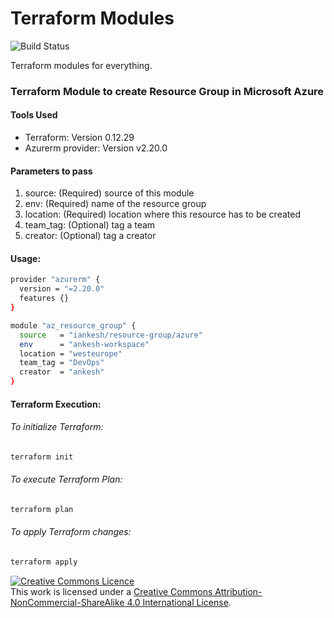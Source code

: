 # Terraform Modules
![Build Status](https://travis-ci.org/joemccann/dillinger.svg?branch=master)

Terraform modules for everything.

### Terraform Module to create Resource Group in Microsoft Azure
#### Tools Used
- Terraform: Version 0.12.29
- Azurerm provider: Version v2.20.0

#### Parameters to pass
1. source:      (Required) source of this module
2. env:         (Required) name of the resource group
3. location:    (Required) location where this resource has to be created
4. team_tag:    (Optional) tag a team
5. creator:     (Optional) tag a creator

#### Usage:
```sh
provider "azurerm" {
  version = "=2.20.0"
  features {}
}

module "az_resource_group" {
  source   = "iankesh/resource-group/azure"
  env      = "ankesh-workspace"
  location = "westeurope"
  team_tag = "DevOps"
  creator  = "ankesh"
}
```

#### Terraform Execution:
###### To initialize Terraform:
```sh
terraform init
```

###### To execute Terraform Plan:
```sh
terraform plan
```

###### To apply Terraform changes:
```sh
terraform apply
```

<a rel="license" href="http://creativecommons.org/licenses/by-nc-sa/4.0/"><img alt="Creative Commons Licence" style="border-width:0" src="https://i.creativecommons.org/l/by-nc-sa/4.0/88x31.png" /></a><br />This work is licensed under a <a rel="license" href="http://creativecommons.org/licenses/by-nc-sa/4.0/">Creative Commons Attribution-NonCommercial-ShareAlike 4.0 International License</a>.
